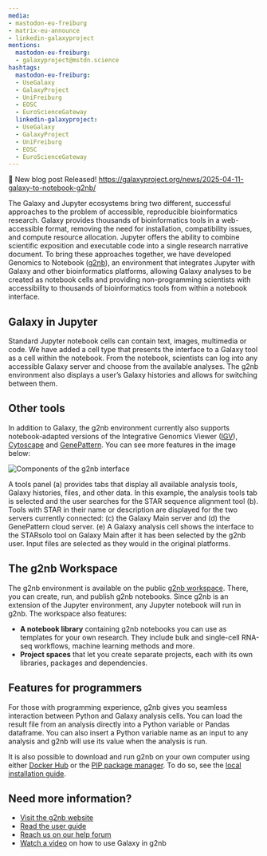 ```yaml
---
media:
- mastodon-eu-freiburg
- matrix-eu-announce
- linkedin-galaxyproject
mentions:
  mastodon-eu-freiburg:
  - galaxyproject@mstdn.science
hashtags:
  mastodon-eu-freiburg:
  - UseGalaxy
  - GalaxyProject
  - UniFreiburg
  - EOSC
  - EuroScienceGateway
  linkedin-galaxyproject:
  - UseGalaxy
  - GalaxyProject
  - UniFreiburg
  - EOSC
  - EuroScienceGateway
---
```

📝 New blog post Released!
https://galaxyproject.org/news/2025-04-11-galaxy-to-notebook-g2nb/

The Galaxy and Jupyter ecosystems bring two different, successful approaches to the problem of accessible, reproducible bioinformatics research. Galaxy provides thousands of bioinformatics tools in a web-accessible format, removing the need for installation, compatibility issues, and compute resource allocation. Jupyter offers the ability to combine scientific exposition and executable code into a single research narrative document. To bring these approaches together, we have developed Genomics to Notebook ([g2nb](http://www.g2nb.org)), an environment that integrates Jupyter with Galaxy and other bioinformatics platforms, allowing Galaxy analyses to be created as notebook cells and providing non-programming scientists with accessibility to thousands of bioinformatics tools from within a notebook interface.

Galaxy in Jupyter
-----------------

Standard Jupyter notebook cells can contain text, images, multimedia or code. We have added a cell type that presents the interface to a Galaxy tool as a cell within the notebook. From the notebook, scientists can log into any accessible Galaxy server and choose from the available analyses. The g2nb environment also displays a user’s Galaxy histories and allows for switching between them.

Other tools
-----------

In addition to Galaxy, the g2nb environment currently also supports notebook-adapted versions of the Integrative Genomics Viewer ([IGV](https://igv.org/)), [Cytoscape](https://github.com/cytoscape/ipycytoscape) and [GenePattern](http://www.genepattern.org). You can see more features in the image below:

![Components of the g2nb interface](https://galaxyproject.org/news/2025-04-11-galaxy-to-notebook-g2nb/screenshot.png)

A tools panel (a) provides tabs that display all available analysis tools, Galaxy histories, files, and other data. In this example, the analysis tools tab is selected and the user searches for the STAR sequence alignment tool (b). Tools with STAR in their name or description are displayed for the two servers currently connected: (c) the Galaxy Main server and (d) the GenePattern cloud server. (e) A Galaxy analysis cell shows the interface to the STARsolo tool on Galaxy Main after it has been selected by the g2nb user. Input files are selected as they would in the original platforms.

The g2nb Workspace
------------------

The g2nb environment is available on the public [g2nb workspace](http://g2nb.org). There, you can create, run, and publish g2nb notebooks. Since g2nb is an extension of the Jupyter environment, any Jupyter notebook will run in g2nb. The workspace also features:

* **A notebook library** containing g2nb notebooks you can use as templates for your own research. They include bulk and single-cell RNA-seq workflows, machine learning methods and more.
* **Project spaces** that let you create separate projects, each with its own libraries, packages and dependencies.

Features for programmers
------------------------

For those with programming experience, g2nb gives you seamless interaction between Python and Galaxy analysis cells. You can load the result file from an analysis directly into a Python variable or Pandas dataframe. You can also insert a Python variable name as an input to any analysis and g2nb will use its value when the analysis is run.

It is also possible to download and run g2nb on your own computer using either [Docker Hub](https://hub.docker.com/r/g2nb/lab/tags) or the [PIP package manager](https://pypi.org/project/g2nb/). To do so, see the [local installation guide](https://docs.g2nb.org/en/latest/local-installation/).

Need more information?
----------------------

* [Visit the g2nb website](https://www.g2nb.org/)
* [Read the user guide](https://www.g2nb.org/getting-started/)
* [Reach us on our help forum](https://community.mesirovlab.org/c/g2nb/)
* [Watch a video](https://youtu.be/u3Sd3_W2-TE) on how to use Galaxy in g2nb